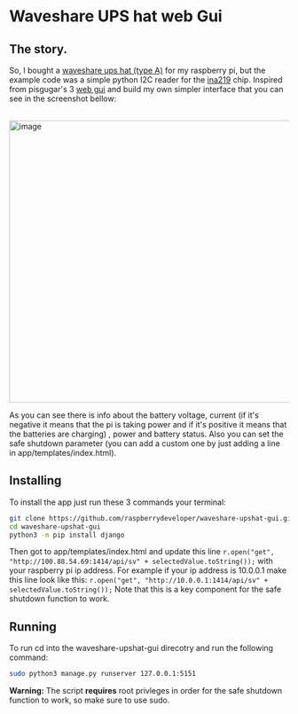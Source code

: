 # Waveshare UPS hat web Gui

## The story.

So, I bought a [waveshare ups hat (type A)](https://www.waveshare.com/wiki/UPS_HAT) for my raspberry pi, but the example code was a simple python I2C reader for the [ina219](https://www.ti.com/lit/gpn/ina219) chip. Inspired from pisgugar's 3 [web gui](https://github.com/PiSugar/PiSugar/wiki/PiSugar2) and build my own simpler interface that you can see in the screenshot bellow: 

<br>

<img width="509" alt="image" src="https://user-images.githubusercontent.com/106091011/209480409-c412165a-3581-4c5b-98da-97be07c0b300.png">

As you can see there is info about the battery voltage, current (if it's negative it means that the pi is taking power and if it's positive it means that the batteries are charging) , power and battery status. Also you can set the safe shutdown parameter (you can add a custom one by just adding a line in app/templates/index.html).

## Installing

To install the app just run these 3 commands your terminal:

```sh
git clone https://github.com/raspberrydeveloper/waveshare-upshat-gui.git
cd waveshare-upshat-gui
python3 -m pip install django
```

Then got to app/templates/index.html and update this line ```r.open("get", "http://100.88.54.69:1414/api/sv" + selectedValue.toString());``` with your raspberry pi ip address. For example if your ip address is 10.0.0.1 make this line look like this: ```r.open("get", "http://10.0.0.1:1414/api/sv" + selectedValue.toString());``` Note that this is a key component for the safe shutdown function to work.

## Running

To run cd into the waveshare-upshat-gui direcotry and run the following command:

```sh
sudo python3 manage.py runserver 127.0.0.1:5151
```

**Warning:** The script **requires** root privleges in order for the safe shutdown function to work, so make sure to use sudo.
